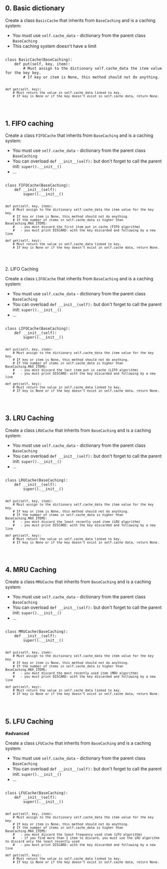   <h2>0. Basic dictionary</h2> 
  <p>Create a class <code>BasicCache</code> that inherits from <code>BaseCaching</code> and is a caching system:</p>
  <ul>
    <li>You must use <code>self.cache_data</code> - dictionary from the parent class <code>BaseCaching</code></li>
    <li>This caching system doesn't have a limit</li>
  </ul>
  <pre><code>
class BasicCache(BaseCaching):
    def put(self, key, item):
        # Must assign to the dictionary self.cache_data the item value for the key key.
        # If key or item is None, this method should not do anything.

    def get(self, key):
        # Must return the value in self.cache_data linked to key.
        # If key is None or if the key doesn't exist in self.cache_data, return None.
  </code></pre>

  <h2>1. FIFO caching</h2>  
  <p>Create a class <code>FIFOCache</code> that inherits from <code>BaseCaching</code> and is a caching system:</p>
  <ul>
    <li>You must use <code>self.cache_data</code> - dictionary from the parent class <code>BaseCaching</code></li>
    <li>You can overload <code>def __init__(self):</code> but don't forget to call the parent init: <code>super().__init__()</code></li>
    <li>...</li>
  </ul>
  <pre><code>
class FIFOCache(BaseCaching):
    def __init__(self):
        super().__init__()

    def put(self, key, item):
        # Must assign to the dictionary self.cache_data the item value for the key key.
        # If key or item is None, this method should not do anything.
        # If the number of items in self.cache_data is higher than BaseCaching.MAX_ITEMS:
        #   - you must discard the first item put in cache (FIFO algorithm)
        #   - you must print DISCARD: with the key discarded and following by a new line

    def get(self, key):
        # Must return the value in self.cache_data linked to key.
        # If key is None or if the key doesn't exist in self.cache_data, return None.
  </code></pre>

  <h>2. LIFO Caching</h2>  
  <p>Create a class <code>LIFOCache</code> that inherits from <code>BaseCaching</code> and is a caching system:</p>
  <ul>
    <li>You must use <code>self.cache_data</code> - dictionary from the parent class <code>BaseCaching</code></li>
    <li>You can overload <code>def __init__(self):</code> but don't forget to call the parent init: <code>super().__init__()</code></li>
    <li>...</li>
  </ul>
  <pre><code>
class LIFOCache(BaseCaching):
    def __init__(self):
        super().__init__()

    def put(self, key, item):
        # Must assign to the dictionary self.cache_data the item value for the key key.
        # If key or item is None, this method should not do anything.
        # If the number of items in self.cache_data is higher than BaseCaching.MAX_ITEMS:
        #   - you must discard the last item put in cache (LIFO algorithm)
        #   - you must print DISCARD: with the key discarded and following by a new line

    def get(self, key):
        # Must return the value in self.cache_data linked to key.
        # If key is None or if the key doesn't exist in self.cache_data, return None.
  </code></pre>

  <h2>3. LRU Caching</h2>

  <p>Create a class <code>LRUCache</code> that inherits from <code>BaseCaching</code> and is a caching system:</p>
  <ul>
    <li>You must use <code>self.cache_data</code> - dictionary from the parent class <code>BaseCaching</code></li>
    <li>You can overload <code>def __init__(self):</code> but don't forget to call the parent init: <code>super().__init__()</code></li>
    <li>...</li>
  </ul>
  <pre><code>
class LRUCache(BaseCaching):
    def __init__(self):
        super().__init__()

    def put(self, key, item):
        # Must assign to the dictionary self.cache_data the item value for the key key.
        # If key or item is None, this method should not do anything.
        # If the number of items in self.cache_data is higher than BaseCaching.MAX_ITEMS:
        #   - you must discard the least recently used item (LRU algorithm)
        #   - you must print DISCARD: with the key discarded and following by a new line

    def get(self, key):
        # Must return the value in self.cache_data linked to key.
        # If key is None or if the key doesn't exist in self.cache_data, return None.
  </code></pre>

  <h2>4. MRU Caching</h2>  
  <p>Create a class <code>MRUCache</code> that inherits from <code>BaseCaching</code> and is a caching system:</p>
  <ul>
    <li>You must use <code>self.cache_data</code> - dictionary from the parent class <code>BaseCaching</code></li>
    <li>You can overload <code>def __init__(self):</code> but don't forget to call the parent init: <code>super().__init__()</code></li>
    <li>...</li>
  </ul>
  <pre><code>
class MRUCache(BaseCaching):
    def __init__(self):
        super().__init__()

    def put(self, key, item):
        # Must assign to the dictionary self.cache_data the item value for the key key.
        # If key or item is None, this method should not do anything.
        # If the number of items in self.cache_data is higher than BaseCaching.MAX_ITEMS:
        #   - you must discard the most recently used item (MRU algorithm)
        #   - you must print DISCARD: with the key discarded and following by a new line

    def get(self, key):
        # Must return the value in self.cache_data linked to key.
        # If key is None or if the key doesn't exist in self.cache_data, return None.
  </code></pre>

  <h2>5. LFU Caching</h2>
  <p><strong>#advanced</strong></p>
  <p>Create a class <code>LFUCache</code> that inherits from <code>BaseCaching</code> and is a caching system:</p>
  <ul>
    <li>You must use <code>self.cache_data</code> - dictionary from the parent class <code>BaseCaching</code></li>
    <li>You can overload <code>def __init__(self):</code> but don't forget to call the parent init: <code>super().__init__()</code></li>
    <li>...</li>
  </ul>
  <pre><code>
class LFUCache(BaseCaching):
    def __init__(self):
        super().__init__()

    def put(self, key, item):
        # Must assign to the dictionary self.cache_data the item value for the key key.
        # If key or item is None, this method should not do anything.
        # If the number of items in self.cache_data is higher than BaseCaching.MAX_ITEMS:
        #   - you must discard the least frequency used item (LFU algorithm)
        #   - if you find more than 1 item to discard, you must use the LRU algorithm to discard only the least recently used
        #   - you must print DISCARD: with the key discarded and following by a new line

    def get(self, key):
        # Must return the value in self.cache_data linked to key.
        # If key is None or if the key doesn't exist in self.cache_data, return None.
  </code></pre>